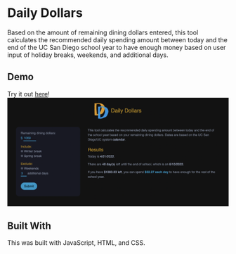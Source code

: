 # Daily Dollars

Based on the amount of remaining dining dollars entered, this tool calculates the recommended daily spending amount between today and the end of the UC San Diego school year to have enough money based on user input of holiday breaks, weekends, and additional days.

## Demo
Try it out [here](https://srnq.github.io/daily-dollars/)!
![website screenshot](img/screenshot.png)

## Built With
This was built with JavaScript, HTML, and CSS.


